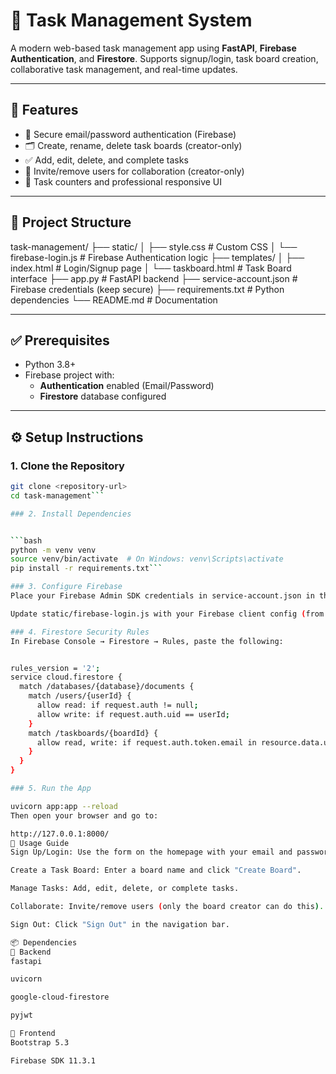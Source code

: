 # 📝 Task Management System

A modern web-based task management app using **FastAPI**, **Firebase Authentication**, and **Firestore**. Supports signup/login, task board creation, collaborative task management, and real-time updates.

---

## 🚀 Features

- 🔐 Secure email/password authentication (Firebase)
- 🗂️ Create, rename, delete task boards (creator-only)
- ✅ Add, edit, delete, and complete tasks
- 👥 Invite/remove users for collaboration (creator-only)
- 🔢 Task counters and professional responsive UI

---

## 📁 Project Structure

task-management/ ├── static/ │ ├── style.css # Custom CSS │ └── firebase-login.js # Firebase Authentication logic ├── templates/ │ ├── index.html # Login/Signup page │ └── taskboard.html # Task Board interface ├── app.py # FastAPI backend ├── service-account.json # Firebase credentials (keep secure) ├── requirements.txt # Python dependencies └── README.md # Documentation


---

## ✅ Prerequisites

- Python 3.8+
- Firebase project with:
  - **Authentication** enabled (Email/Password)
  - **Firestore** database configured

---

## ⚙️ Setup Instructions

### 1. Clone the Repository

```bash
git clone <repository-url>
cd task-management```

### 2. Install Dependencies


```bash
python -m venv venv
source venv/bin/activate  # On Windows: venv\Scripts\activate
pip install -r requirements.txt```

### 3. Configure Firebase
Place your Firebase Admin SDK credentials in service-account.json in the project root.

Update static/firebase-login.js with your Firebase client config (from Firebase Console).

### 4. Firestore Security Rules
In Firebase Console → Firestore → Rules, paste the following:


rules_version = '2';
service cloud.firestore {
  match /databases/{database}/documents {
    match /users/{userId} {
      allow read: if request.auth != null;
      allow write: if request.auth.uid == userId;
    }
    match /taskboards/{boardId} {
      allow read, write: if request.auth.token.email in resource.data.users;
    }
  }
}

### 5. Run the App

uvicorn app:app --reload
Then open your browser and go to:

http://127.0.0.1:8000/
🧪 Usage Guide
Sign Up/Login: Use the form on the homepage with your email and password.

Create a Task Board: Enter a board name and click "Create Board".

Manage Tasks: Add, edit, delete, or complete tasks.

Collaborate: Invite/remove users (only the board creator can do this).

Sign Out: Click "Sign Out" in the navigation bar.

📦 Dependencies
🔧 Backend
fastapi

uvicorn

google-cloud-firestore

pyjwt

🎨 Frontend
Bootstrap 5.3

Firebase SDK 11.3.1

